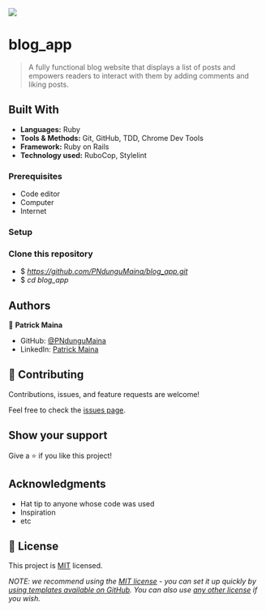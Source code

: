 ![](https://img.shields.io/badge/Microverse-blueviolet)

# blog_app

> A fully functional blog website that displays a list of posts and empowers readers to interact with them by adding comments and liking posts.

## Built With

- **Languages:** Ruby
- **Tools & Methods:** Git, GitHub, TDD, Chrome Dev Tools
- **Framework:** Ruby on Rails
- **Technology used:** RuboCop, Stylelint

### Prerequisites

- Code editor
- Computer
- Internet

### Setup

### Clone this repository

- $ _https://github.com/PNdunguMaina/blog_app.git_
- $ _cd blog_app_

## Authors

👤 **Patrick Maina**

- GitHub: [@PNdunguMaina](https://github.com/PNdunguMaina)
- LinkedIn: [Patrick Maina](https://www.linkedin.com/in/pndungumaina/)

## 🤝 Contributing

Contributions, issues, and feature requests are welcome!

Feel free to check the [issues page](../../issues/).

## Show your support

Give a ⭐️ if you like this project!

## Acknowledgments

- Hat tip to anyone whose code was used
- Inspiration
- etc

## 📝 License

This project is [MIT](./LICENSE) licensed.

_NOTE: we recommend using the [MIT license](https://choosealicense.com/licenses/mit/) - you can set it up quickly by [using templates available on GitHub](https://docs.github.com/en/communities/setting-up-your-project-for-healthy-contributions/adding-a-license-to-a-repository). You can also use [any other license](https://choosealicense.com/licenses/) if you wish._
